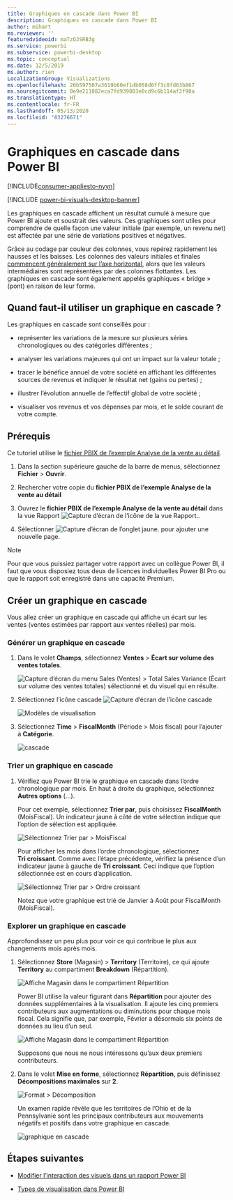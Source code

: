 ```yaml
---
title: Graphiques en cascade dans Power BI
description: Graphiques en cascade dans Power BI
author: mihart
ms.reviewer: ''
featuredvideoid: maTzOJSRB3g
ms.service: powerbi
ms.subservice: powerbi-desktop
ms.topic: conceptual
ms.date: 12/5/2019
ms.author: rien
LocalizationGroup: Visualizations
ms.openlocfilehash: 20b597507a3619b60ef1db058d0ff3c8fd63b867
ms.sourcegitcommit: 0e9e211082eca7fd939803e0cd9c6b114af2f90a
ms.translationtype: HT
ms.contentlocale: fr-FR
ms.lasthandoff: 05/13/2020
ms.locfileid: "83276671"
---
```

# <a name="waterfall-charts-in-power-bi"></a>Graphiques en cascade dans Power BI

[!INCLUDE[consumer-appliesto-nyyn](../includes/consumer-appliesto-nyyn.md)]

[!INCLUDE [power-bi-visuals-desktop-banner](../includes/power-bi-visuals-desktop-banner.md)]

Les graphiques en cascade affichent un résultat cumulé à mesure que Power BI ajoute et soustrait des valeurs. Ces graphiques sont utiles pour comprendre de quelle façon une valeur initiale (par exemple, un revenu net) est affectée par une série de variations positives et négatives.

Grâce au codage par couleur des colonnes, vous repérez rapidement les hausses et les baisses. Les colonnes des valeurs initiales et finales [commencent généralement sur l’axe horizontal](https://support.office.com/article/Create-a-waterfall-chart-in-Office-2016-for-Windows-8de1ece4-ff21-4d37-acd7-546f5527f185#BKMK_Float "commencer sur l’axe horizontal"), alors que les valeurs intermédiaires sont représentées par des colonnes flottantes. Les graphiques en cascade sont également appelés graphiques « bridge » (pont) en raison de leur forme.

## <a name="when-to-use-a-waterfall-chart"></a>Quand faut-il utiliser un graphique en cascade ?

Les graphiques en cascade sont conseillés pour :

* représenter les variations de la mesure sur plusieurs séries chronologiques ou des catégories différentes ;

* analyser les variations majeures qui ont un impact sur la valeur totale ;

* tracer le bénéfice annuel de votre société en affichant les différentes sources de revenus et indiquer le résultat net (gains ou pertes) ;

* illustrer l’évolution annuelle de l’effectif global de votre société ;

* visualiser vos revenus et vos dépenses par mois, et le solde courant de votre compte.

## <a name="prerequisite"></a>Prérequis

Ce tutoriel utilise le [fichier PBIX de l’exemple Analyse de la vente au détail](https://download.microsoft.com/download/9/6/D/96DDC2FF-2568-491D-AAFA-AFDD6F763AE3/Retail%20Analysis%20Sample%20PBIX.pbix).

1. Dans la section supérieure gauche de la barre de menus, sélectionnez **Fichier** > **Ouvrir**.
   
2. Rechercher votre copie du **fichier PBIX de l’exemple Analyse de la vente au détail**

1. Ouvrez le **fichier PBIX de l’exemple Analyse de la vente au détail** dans la vue Rapport ![Capture d’écran de l’icône de la vue Rapport.](media/power-bi-visualization-kpi/power-bi-report-view.png).

1. Sélectionner ![Capture d’écran de l’onglet jaune.](media/power-bi-visualization-kpi/power-bi-yellow-tab.png) pour ajouter une nouvelle page.

> [!NOTE]
> Pour que vous puissiez partager votre rapport avec un collègue Power BI, il faut que vous disposiez tous deux de licences individuelles Power BI Pro ou que le rapport soit enregistré dans une capacité Premium.    

## <a name="create-a-waterfall-chart"></a>Créer un graphique en cascade

Vous allez créer un graphique en cascade qui affiche un écart sur les ventes (ventes estimées par rapport aux ventes réelles) par mois.

### <a name="build-the-waterfall-chart"></a>Générer un graphique en cascade

1. Dans le volet **Champs**, sélectionnez **Ventes** > **Écart sur volume des ventes totales**.

   ![Capture d’écran du menu Sales (Ventes) > Total Sales Variance (Écart sur volume des ventes totales) sélectionné et du visuel qui en résulte.](media/power-bi-visualization-waterfall-charts/power-bi-bar.png)

1. Sélectionnez l’icône cascade ![Capture d’écran de l’icône cascade](media/power-bi-visualization-waterfall-charts/power-bi-waterfall-icon.png)

    ![Modèles de visualisation](media/power-bi-visualization-waterfall-charts/convert-waterfall.png)

1. Sélectionnez **Time** > **FiscalMonth** (Période > Mois fiscal) pour l’ajouter à **Catégorie**.

    ![cascade](media/power-bi-visualization-waterfall-charts/power-bi-waterfall-month.png)

### <a name="sort-the-waterfall-chart"></a>Trier un graphique en cascade

1. Vérifiez que Power BI trie le graphique en cascade dans l’ordre chronologique par mois. En haut à droite du graphique, sélectionnez **Autres options** (...).

    Pour cet exemple, sélectionnez **Trier par**, puis choisissez **FiscalMonth** (MoisFiscal). Un indicateur jaune à côté de votre sélection indique que l’option de sélection est appliquée.

    ![Sélectionnez Trier par > MoisFiscal](media/power-bi-visualization-waterfall-charts/power-bi-sort-by-fiscalmonth.png)
    
    Pour afficher les mois dans l’ordre chronologique, sélectionnez **Tri croissant**. Comme avec l’étape précédente, vérifiez la présence d’un indicateur jaune à gauche de **Tri croissant**. Ceci indique que l’option sélectionnée est en cours d’application.

    ![Sélectionnez Trier par > Ordre croissant](media/power-bi-visualization-waterfall-charts/power-bi-waterfall-ascending.png)

    

    Notez que votre graphique est trié de Janvier à Août pour FiscalMonth (MoisFiscal).  

### <a name="explore-the-waterfall-chart"></a>Explorer un graphique en cascade

Approfondissez un peu plus pour voir ce qui contribue le plus aux changements mois après mois.

1.  Sélectionnez **Store** (Magasin) > **Territory**  (Territoire), ce qui ajoute **Territory** au compartiment **Breakdown** (Répartition).

    ![Affiche Magasin dans le compartiment Répartition](media/power-bi-visualization-waterfall-charts/power-bi-waterfall-breakdown.png)

    Power BI utilise la valeur figurant dans **Répartition** pour ajouter des données supplémentaires à la visualisation. Il ajoute les cinq premiers contributeurs aux augmentations ou diminutions pour chaque mois fiscal. Cela signifie que, par exemple, Février a désormais six points de données au lieu d’un seul.  

    ![Affiche Magasin dans le compartiment Répartition](media/power-bi-visualization-waterfall-charts/power-bi-waterfall-breakdown-default.png)

    Supposons que nous ne nous intéressons qu’aux deux premiers contributeurs.

1. Dans le volet **Mise en forme**, sélectionnez **Répartition**, puis définissez **Décompositions maximales** sur **2**.

    ![Format > Décomposition](media/power-bi-visualization-waterfall-charts/power-bi-waterfall-breakdown-two.png)

    Un examen rapide révèle que les territoires de l’Ohio et de la Pennsylvanie sont les principaux contributeurs aux mouvements négatifs et positifs dans votre graphique en cascade.

    ![graphique en cascade](media/power-bi-visualization-waterfall-charts/power-bi-axis-waterfall.png)

## <a name="next-steps"></a>Étapes suivantes

* [Modifier l’interaction des visuels dans un rapport Power BI](../create-reports/service-reports-visual-interactions.md)

* [Types de visualisation dans Power BI](power-bi-visualization-types-for-reports-and-q-and-a.md)

